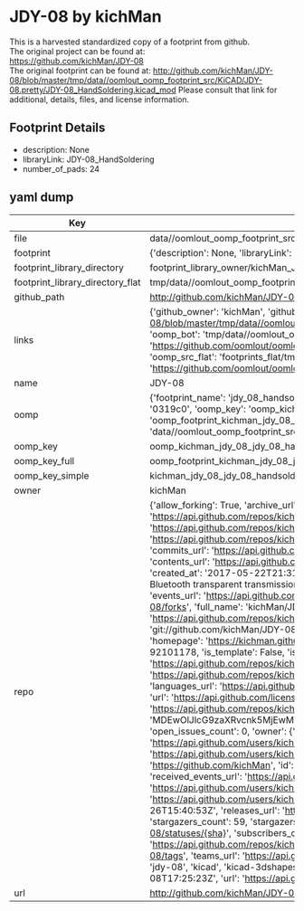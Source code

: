 # JDY-08 by kichMan  
This is a harvested standardized copy of a footprint from github.  
The original project can be found at:  
https://github.com/kichMan/JDY-08  
The original footprint can be found at:
http://github.com/kichMan/JDY-08/blob/master/tmp/data//oomlout_oomp_footprint_src/KiCAD/JDY-08.pretty/JDY-08_HandSoldering.kicad_mod
Please consult that link for additional, details, files, and license information.  
## Footprint Details
* description: None  
* libraryLink: JDY-08_HandSoldering  
* number_of_pads: 24  
## yaml dump  
| Key | Value |  
| --- | --- |  
| file | data//oomlout_oomp_footprint_src/JDY-08/KiCAD/JDY-08.pretty/JDY-08_HandSoldering.kicad_mod |  
| footprint | {'description': None, 'libraryLink': 'JDY-08_HandSoldering', 'number_of_pads': 24} |  
| footprint_library_directory | footprint_library_owner/kichMan_JDY-08 |  
| footprint_library_directory_flat | tmp/data//oomlout_oomp_footprint_src/footprints_flat/kichman_jdy_08_jdy_08_handsoldering/working |  
| github_path | http://github.com/kichMan/JDY-08/blob/master/tmp/data//oomlout_oomp_footprint_src/KiCAD/JDY-08.pretty/JDY-08_HandSoldering.kicad_mod |  
| links | {'github_owner': 'kichMan', 'github_repo_name': 'JDY-08', 'github_src': 'http://github.com/kichMan/JDY-08/blob/master/tmp/data//oomlout_oomp_footprint_src/KiCAD/JDY-08.pretty/JDY-08_HandSoldering.kicad_mod', 'github_src_repo': 'https://github.com/kichMan/JDY-08', 'oomp_bot': 'tmp/data//oomlout_oomp_footprint_src/footprints/kichman_jdy_08_jdy_08_handsoldering/working', 'oomp_bot_github': 'https://github.com/oomlout/oomlout_oomp_footprint_bot/tree/main/tmp/data//oomlout_oomp_footprint_src/footprints/kichman_jdy_08_jdy_08_handsoldering/working', 'oomp_src_flat': 'footprints_flat/tmp/data//oomlout_oomp_footprint_src/footprints_flat/kichman_jdy_08_jdy_08_handsoldering/working', 'oomp_src_flat_github': 'https://github.com/oomlout/oomlout_oomp_footprint_src/tree/main/tmp/data//oomlout_oomp_footprint_src/footprints_flat/kichman_jdy_08_jdy_08_handsoldering/working'} |  
| name | JDY-08 |  
| oomp | {'footprint_name': 'jdy_08_handsoldering', 'library_name': 'jdy_08', 'md5': '0319c01149ab528607dbf4ec794fb31c', 'md5_10': '0319c01149', 'md5_5': '0319c', 'md5_6': '0319c0', 'oomp_key': 'oomp_kichman_jdy_08_jdy_08_handsoldering', 'oomp_key_extra': 'oomp_footprint_kichman_jdy_08_jdy_08_handsoldering', 'oomp_key_full': 'oomp_footprint_kichman_jdy_08_jdy_08_handsoldering_0319c0', 'oomp_key_simple': 'kichman_jdy_08_jdy_08_handsoldering', 'original_filename': 'data//oomlout_oomp_footprint_src/JDY-08/KiCAD/JDY-08.pretty/JDY-08_HandSoldering.kicad_mod', 'owner_name': 'kichman'} |  
| oomp_key | oomp_kichman_jdy_08_jdy_08_handsoldering |  
| oomp_key_full | oomp_footprint_kichman_jdy_08_jdy_08_handsoldering |  
| oomp_key_simple | kichman_jdy_08_jdy_08_handsoldering |  
| owner | kichMan |  
| repo | {'allow_forking': True, 'archive_url': 'https://api.github.com/repos/kichMan/JDY-08/{archive_format}{/ref}', 'archived': False, 'assignees_url': 'https://api.github.com/repos/kichMan/JDY-08/assignees{/user}', 'blobs_url': 'https://api.github.com/repos/kichMan/JDY-08/git/blobs{/sha}', 'branches_url': 'https://api.github.com/repos/kichMan/JDY-08/branches{/branch}', 'clone_url': 'https://github.com/kichMan/JDY-08.git', 'collaborators_url': 'https://api.github.com/repos/kichMan/JDY-08/collaborators{/collaborator}', 'comments_url': 'https://api.github.com/repos/kichMan/JDY-08/comments{/number}', 'commits_url': 'https://api.github.com/repos/kichMan/JDY-08/commits{/sha}', 'compare_url': 'https://api.github.com/repos/kichMan/JDY-08/compare/{base}...{head}', 'contents_url': 'https://api.github.com/repos/kichMan/JDY-08/contents/{+path}', 'contributors_url': 'https://api.github.com/repos/kichMan/JDY-08/contributors', 'created_at': '2017-05-22T21:31:05Z', 'default_branch': 'master', 'deployments_url': 'https://api.github.com/repos/kichMan/JDY-08/deployments', 'description': 'JDY-08 Bluetooth transparent transmission module, with resource for KiCAD', 'disabled': False, 'downloads_url': 'https://api.github.com/repos/kichMan/JDY-08/downloads', 'events_url': 'https://api.github.com/repos/kichMan/JDY-08/events', 'fork': False, 'forks': 16, 'forks_count': 16, 'forks_url': 'https://api.github.com/repos/kichMan/JDY-08/forks', 'full_name': 'kichMan/JDY-08', 'git_commits_url': 'https://api.github.com/repos/kichMan/JDY-08/git/commits{/sha}', 'git_refs_url': 'https://api.github.com/repos/kichMan/JDY-08/git/refs{/sha}', 'git_tags_url': 'https://api.github.com/repos/kichMan/JDY-08/git/tags{/sha}', 'git_url': 'git://github.com/kichMan/JDY-08.git', 'has_discussions': False, 'has_downloads': True, 'has_issues': True, 'has_pages': True, 'has_projects': False, 'has_wiki': True, 'homepage': 'https://kichman.github.io/JDY-08/', 'hooks_url': 'https://api.github.com/repos/kichMan/JDY-08/hooks', 'html_url': 'https://github.com/kichMan/JDY-08', 'id': 92101178, 'is_template': False, 'issue_comment_url': 'https://api.github.com/repos/kichMan/JDY-08/issues/comments{/number}', 'issue_events_url': 'https://api.github.com/repos/kichMan/JDY-08/issues/events{/number}', 'issues_url': 'https://api.github.com/repos/kichMan/JDY-08/issues{/number}', 'keys_url': 'https://api.github.com/repos/kichMan/JDY-08/keys{/key_id}', 'labels_url': 'https://api.github.com/repos/kichMan/JDY-08/labels{/name}', 'language': 'HTML', 'languages_url': 'https://api.github.com/repos/kichMan/JDY-08/languages', 'license': {'key': 'mit', 'name': 'MIT License', 'node_id': 'MDc6TGljZW5zZTEz', 'spdx_id': 'MIT', 'url': 'https://api.github.com/licenses/mit'}, 'merges_url': 'https://api.github.com/repos/kichMan/JDY-08/merges', 'milestones_url': 'https://api.github.com/repos/kichMan/JDY-08/milestones{/number}', 'mirror_url': None, 'name': 'JDY-08', 'network_count': 16, 'node_id': 'MDEwOlJlcG9zaXRvcnk5MjEwMTE3OA==', 'notifications_url': 'https://api.github.com/repos/kichMan/JDY-08/notifications{?since,all,participating}', 'open_issues': 0, 'open_issues_count': 0, 'owner': {'avatar_url': 'https://avatars.githubusercontent.com/u/1647073?v=4', 'events_url': 'https://api.github.com/users/kichMan/events{/privacy}', 'followers_url': 'https://api.github.com/users/kichMan/followers', 'following_url': 'https://api.github.com/users/kichMan/following{/other_user}', 'gists_url': 'https://api.github.com/users/kichMan/gists{/gist_id}', 'gravatar_id': '', 'html_url': 'https://github.com/kichMan', 'id': 1647073, 'login': 'kichMan', 'node_id': 'MDQ6VXNlcjE2NDcwNzM=', 'organizations_url': 'https://api.github.com/users/kichMan/orgs', 'received_events_url': 'https://api.github.com/users/kichMan/received_events', 'repos_url': 'https://api.github.com/users/kichMan/repos', 'site_admin': False, 'starred_url': 'https://api.github.com/users/kichMan/starred{/owner}{/repo}', 'subscriptions_url': 'https://api.github.com/users/kichMan/subscriptions', 'type': 'User', 'url': 'https://api.github.com/users/kichMan'}, 'private': False, 'pulls_url': 'https://api.github.com/repos/kichMan/JDY-08/pulls{/number}', 'pushed_at': '2021-10-26T15:40:53Z', 'releases_url': 'https://api.github.com/repos/kichMan/JDY-08/releases{/id}', 'size': 1880, 'ssh_url': 'git@github.com:kichMan/JDY-08.git', 'stargazers_count': 59, 'stargazers_url': 'https://api.github.com/repos/kichMan/JDY-08/stargazers', 'statuses_url': 'https://api.github.com/repos/kichMan/JDY-08/statuses/{sha}', 'subscribers_count': 7, 'subscribers_url': 'https://api.github.com/repos/kichMan/JDY-08/subscribers', 'subscription_url': 'https://api.github.com/repos/kichMan/JDY-08/subscription', 'svn_url': 'https://github.com/kichMan/JDY-08', 'tags_url': 'https://api.github.com/repos/kichMan/JDY-08/tags', 'teams_url': 'https://api.github.com/repos/kichMan/JDY-08/teams', 'temp_clone_token': None, 'topics': ['ble', 'bluetooth', 'bluetooth-low-energy', 'embeded', 'jdy-08', 'kicad', 'kicad-3dshapes', 'kicad-footprints', 'kicad-libs'], 'trees_url': 'https://api.github.com/repos/kichMan/JDY-08/git/trees{/sha}', 'updated_at': '2023-09-08T17:25:23Z', 'url': 'https://api.github.com/repos/kichMan/JDY-08', 'visibility': 'public', 'watchers': 59, 'watchers_count': 59, 'web_commit_signoff_required': False} |  
| url | http://github.com/kichMan/JDY-08 |  

